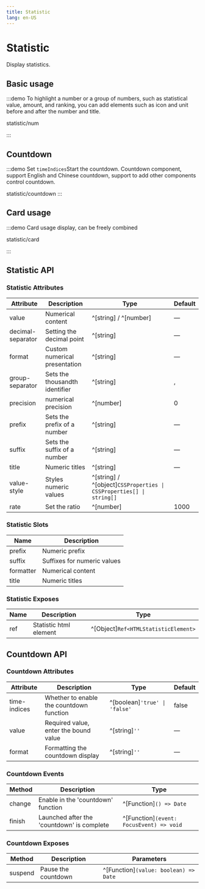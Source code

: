 ```yaml
---
title: Statistic
lang: en-US
---
```


# Statistic

Display statistics.

## Basic usage

:::demo To highlight a number or a group of numbers, such as statistical value, amount, and ranking, you can add elements such as icon and unit before and after the number and title.

statistic/num

:::

## Countdown

:::demo Set `timeIndices`Start the countdown. Countdown component, support English and Chinese countdown, support to add other components control countdown.

statistic/countdown
:::

## Card usage

:::demo Card usage display, can be freely combined

statistic/card

:::

## Statistic API

### Statistic Attributes

| Attribute         | Description                    | Type                                                                | Default |
| ----------------- | ------------------------------ | ------------------------------------------------------------------- | ------- |
| value             | Numerical content              | ^[string] / ^[number]                                               | —       |
| decimal-separator | Setting the decimal point      | ^[string]                                                           | —       |
| format            | Custom numerical presentation  | ^[string]                                                           | —       |
| group-separator   | Sets the thousandth identifier | ^[string]                                                           | ,       |
| precision         | numerical precision            | ^[number]                                                           | 0       |
| prefix            | Sets the prefix of a number    | ^[string]                                                           | —       |
| suffix            | Sets the suffix of a number    | ^[string]                                                           | —       |
| title             | Numeric titles                 | ^[string]                                                           | —       |
| value-style       | Styles numeric values          | ^[string] / ^[object]`CSSProperties \| CSSProperties[] \| string[]` |
| rate              | Set the ratio                  | ^[number]                                                           | 1000    |

### Statistic Slots

| Name      | Description                 |
| --------- | --------------------------- |
| prefix    | Numeric prefix              |
| suffix    | Suffixes for numeric values |
| formatter | Numerical content           |
| title     | Numeric titles              |

### Statistic Exposes

| Name | Description            | Type                                 |
| ---- | ---------------------- | ------------------------------------ |
| ref  | Statistic html element | ^[Object]`Ref<HTMLStatisticElement>` |

## Countdown API

### Countdown Attributes

| Attribute    | Description                              | Type                          | Default |
| ------------ | ---------------------------------------- | ----------------------------- | ------- |
| time-indices | Whether to enable the countdown function | ^[boolean]`'true' \| 'false'` | false   |
| value        | Required value, enter the bound value    | ^[string]`'' `                | —       |
| format       | Formatting the countdown display         | ^[string]`'' `                | —       |

### Countdown Events

| Method | Description                                | Type                                     |
| ------ | ------------------------------------------ | ---------------------------------------- |
| change | Enable in the 'countdown' function         | ^[Function]`() => Date`                  |
| finish | Launched after the 'countdown' is complete | ^[Function]`(event: FocusEvent) => void` |

### Countdown Exposes

| Method  | Description         | Parameters                            |
| ------- | ------------------- | ------------------------------------- |
| suspend | Pause the countdown | ^[Function]`(value: boolean) => Date` |

<style lang="scss">
@use '../../examples/statistic/index.scss';
</style>
